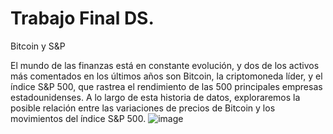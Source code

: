 # Trabajo Final DS.
Bitcoin y S&P

El mundo de las finanzas está en constante evolución, y dos de los activos más comentados en los últimos años son Bitcoin, la criptomoneda líder, y el índice S&P 500, 
que rastrea el rendimiento de las 500 principales empresas estadounidenses. A lo largo de esta historia de datos, exploraremos la posible relación entre las variaciones
de precios de Bitcoin y los movimientos del índice S&P 500.
![image](https://github.com/cardarzam/DS-Coderhouse/assets/140079484/a55ccfa2-7dc7-4da6-bdc3-735dea6c6680)
